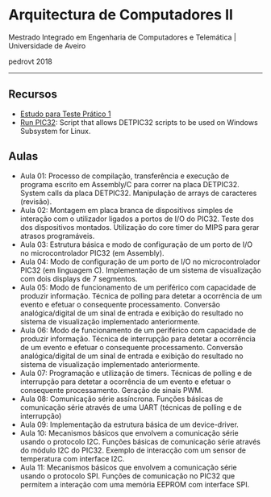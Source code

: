# Arquitectura de Computadores II
Mestrado Integrado em Engenharia de Computadores e Telemática | Universidade de Aveiro

pedrovt 2018

----------------
## Recursos
  - [Estudo para Teste Prático 1](https://github.com/pedrovt/ac2/tree/master/StudyP1)
  - [Run PIC32](https://github.com/pedrovt/ac2/wiki/Run-PIC32): Script that allows DETPIC32 scripts to be used on Windows Subsystem for Linux.
## Aulas
  - Aula 01: Processo de compilação, transferência e execução de programa escrito em Assembly/C para correr na placa DETPIC32. System calls da placa DETPIC32. Manipulação de arrays de caracteres (revisão).
  - Aula 02: Montagem em placa branca de dispositivos simples de interação com o utilizador ligados a portos
de I/O do PIC32. Teste dos dos dispositivos montados. Utilização do core timer do MIPS para gerar atrasos programáveis.
  - Aula 03: Estrutura básica e modo de configuração de um porto de I/O no microcontrolador PIC32 (em Assembly).
  - Aula 04: Modo de configuração de um porto de I/O no microcontrolador PIC32 (em linguagem C). Implementação de um sistema de visualização com dois displays de 7 segmentos.
  - Aula 05: Modo de funcionamento de um periférico com capacidade de produzir informação. Técnica de polling para detetar a ocorrência de um evento e efetuar o consequente processamento. Conversão analógica/digital de um sinal de entrada e exibição do resultado no sistema de visualização implementado anteriormente.
  - Aula 06: Modo de funcionamento de um periférico com capacidade de produzir informação. Técnica de interrupção para detetar a ocorrência de um evento e efetuar o consequente processamento. Conversão analógica/digital de um sinal de entrada e exibição do resultado no sistema de visualização implementado anteriormente.
  - Aula 07: Programação e utilização de timers. Técnicas de polling e de interrupção para detetar a ocorrência de um evento e efetuar o consequente processamento. Geração de sinais PWM.
  - Aula 08: Comunicação série assíncrona. Funções básicas de comunicação série através de uma UART (técnicas de polling e de interrupção)
  - Aula 09: Implementação da estrutura básica de um device-driver.
  - Aula 10: Mecanismos básicos que envolvem a comunicação série usando o
protocolo I2C. Funções básicas de comunicação série através do módulo I2C do PIC32. Exemplo de interacção com um sensor de temperatura com interface I2C.
  - Aula 11: Mecanismos básicos que envolvem a comunicação série usando o
protocolo SPI. Funções de comunicação no PIC32 que permitem a interação com uma
memória EEPROM com interface SPI.